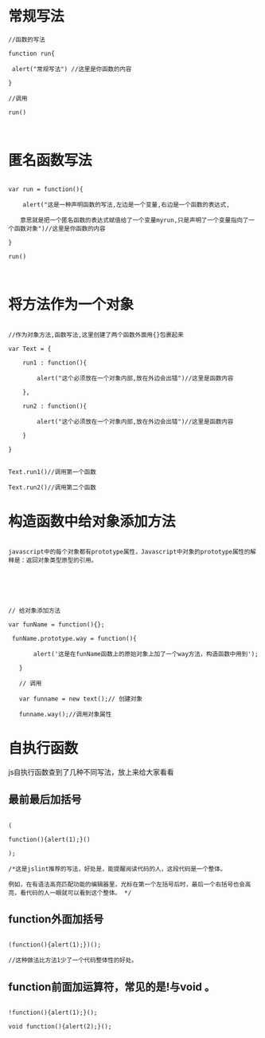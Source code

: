 # 常规写法
```
//函数的写法

function run{

 alert("常规写法") //这里是你函数的内容

}

//调用

run()

 
```

# 匿名函数写法
```

var run = function(){

    alert("这是一种声明函数的写法,左边是一个变量,右边是一个函数的表达式,

　　意思就是把一个匿名函数的表达式赋值给了一个变量myrun,只是声明了一个变量指向了一个函数对象")//这里是你函数的内容

}

run()

 
```
# 将方法作为一个对象

```

//作为对象方法,函数写法,这里创建了两个函数外面用{}包裹起来

var Text = {

    run1 : function(){

        alert("这个必须放在一个对象内部,放在外边会出错")//这里是函数内容

    },

    run2 : function(){

        alert("这个必须放在一个对象内部,放在外边会出错")//这里是函数内容

    }

}


Text.run1()//调用第一个函数

Text.run2()//调用第二个函数

```

 # 构造函数中给对象添加方法

 ```

javascript中的每个对象都有prototype属性，Javascript中对象的prototype属性的解释是：返回对象类型原型的引用。






// 给对象添加方法

var funName = function(){};

  funName.prototype.way = function(){

        alert('这是在funName函数上的原始对象上加了一个way方法，构造函数中用到');

    }

    // 调用

    var funname = new text();// 创建对象

    funname.way();//调用对象属性

 ```
# 自执行函数
js自执行函数查到了几种不同写法，放上来给大家看看
## 最前最后加括号 
```

(

function(){alert(1);}()

); 

/*这是jslint推荐的写法，好处是，能提醒阅读代码的人，这段代码是一个整体。 

例如，在有语法高亮匹配功能的编辑器里，光标在第一个左括号后时，最后一个右括号也会高亮，看代码的人一眼就可以看到这个整体。 */

```
## function外面加括号 

```

(function(){alert(1);})(); 

//这种做法比方法1少了一个代码整体性的好处。

```

## function前面加运算符，常见的是!与void 。
```

!function(){alert(1);}(); 

void function(){alert(2);}();
```

